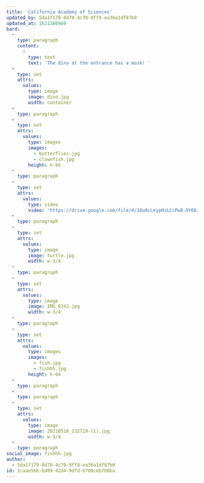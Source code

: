 ```yaml
---
title: 'California Academy of Sciences'
updated_by: 5da1f170-0d70-4c70-9ff9-ea36a1df87b0
updated_at: 1621386969
bard:
  -
    type: paragraph
    content:
      -
        type: text
        text: 'The dino at the entrance has a mask! '
  -
    type: set
    attrs:
      values:
        type: image
        image: dino.jpg
        width: container
  -
    type: paragraph
  -
    type: set
    attrs:
      values:
        type: images
        images:
          - butterflies.jpg
          - clownfish.jpg
        height: h-64
  -
    type: paragraph
  -
    type: set
    attrs:
      values:
        type: video
        video: 'https://drive.google.com/file/d/1Qu8cLeypHzLCcPw8-OY6bJK0v2Li5zPL/preview'
  -
    type: paragraph
  -
    type: set
    attrs:
      values:
        type: image
        image: turtle.jpg
        width: w-3/4
  -
    type: paragraph
  -
    type: set
    attrs:
      values:
        type: image
        image: IMG_0143.jpg
        width: w-3/4
  -
    type: paragraph
  -
    type: set
    attrs:
      values:
        type: images
        images:
          - fish.jpg
          - fishhh.jpg
        height: h-64
  -
    type: paragraph
  -
    type: paragraph
  -
    type: set
    attrs:
      values:
        type: image
        image: 20210518_132719-(1).jpg
        width: w-3/4
  -
    type: paragraph
social_image: fishhh.jpg
author:
  - 5da1f170-0d70-4c70-9ff9-ea36a1df87b0
id: 1caae566-bd89-42d4-9dfd-b700ceb7b6ba
---
```

